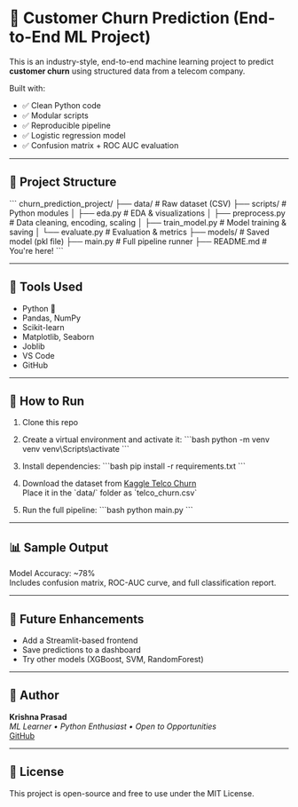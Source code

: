 # 🧠 Customer Churn Prediction (End-to-End ML Project)

This is an industry-style, end-to-end machine learning project to predict **customer churn** using structured data from a telecom company.

Built with:
- ✅ Clean Python code
- ✅ Modular scripts
- ✅ Reproducible pipeline
- ✅ Logistic regression model
- ✅ Confusion matrix + ROC AUC evaluation

---

## 📁 Project Structure

\`\`\`
churn_prediction_project/
├── data/              # Raw dataset (CSV)
├── scripts/           # Python modules
│   ├── eda.py         # EDA & visualizations
│   ├── preprocess.py  # Data cleaning, encoding, scaling
│   ├── train_model.py # Model training & saving
│   └── evaluate.py    # Evaluation & metrics
├── models/            # Saved model (pkl file)
├── main.py            # Full pipeline runner
├── README.md          # You're here!
\`\`\`

---

## 🔧 Tools Used

- Python 🐍
- Pandas, NumPy
- Scikit-learn
- Matplotlib, Seaborn
- Joblib
- VS Code
- GitHub

---

## 🚀 How to Run

1. Clone this repo
2. Create a virtual environment and activate it:
    \`\`\`bash
    python -m venv venv
    venv\Scripts\activate
    \`\`\`
3. Install dependencies:
    \`\`\`bash
    pip install -r requirements.txt
    \`\`\`
4. Download the dataset from [Kaggle Telco Churn](https://www.kaggle.com/datasets/blastchar/telco-customer-churn)  
   Place it in the \`data/\` folder as \`telco_churn.csv\`

5. Run the full pipeline:
    \`\`\`bash
    python main.py
    \`\`\`

---

## 📊 Sample Output

Model Accuracy: ~78%  
Includes confusion matrix, ROC-AUC curve, and full classification report.

---

## 🌟 Future Enhancements

- Add a Streamlit-based frontend
- Save predictions to a dashboard
- Try other models (XGBoost, SVM, RandomForest)

---

## 🙌 Author

**Krishna Prasad**  
_ML Learner • Python Enthusiast • Open to Opportunities_  
[GitHub](https://github.com/Namalak0145)

---

## 📜 License

This project is open-source and free to use under the MIT License.